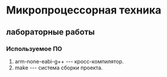 # Микропроцессорная техника

## лабораторные работы

### Используемое ПО
1. arm-none-eabi-g++ --- кросс-компилятор.
2. make --- система сборки проекта.
